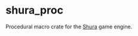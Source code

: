 # shura_proc

Procedural macro crate for the [Shura](https://github.com/AndriBaal/shura) game engine.
